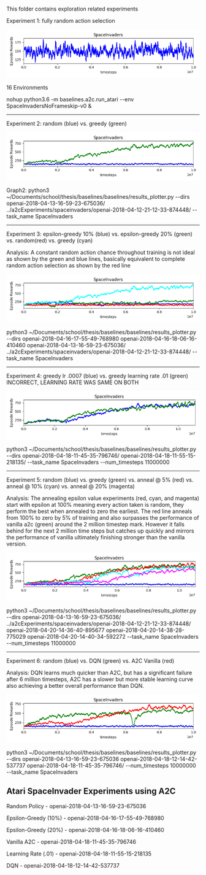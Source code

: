 This folder contains exploration related experiments

Experiment 1: fully random action selection

![Results](https://github.com/andrewgough94/agents/blob/master/atari/experiments/explorationExperiments/openai-2018-04-13-16-59-23-675036/Figure_1.png)

16 Environments

nohup python3.6 -m baselines.a2c.run_atari --env SpaceInvadersNoFrameskip-v0 &

------------------------------------------------------------------------

Experiment 2: random (blue) vs. greedy (green)

![Results1](https://github.com/andrewgough94/agents/blob/master/atari/experiments/explorationExperiments/RandomVsGreedy.png)

Graph2: python3 ~/Documents/school/thesis/baselines/baselines/results_plotter.py --dirs openai-2018-04-13-16-59-23-675036/ ../a2cExperiments/spaceinvaders/openai-2018-04-12-21-12-33-874448/ --task_name SpaceInvaders

-------------------------------------------------------------------------

Experiment 3: epsilon-greedy 10% (blue) vs. epsilon-greedy 20% (green) vs. random(red) vs. greedy (cyan)

Analysis: A constant random action chance throughout training is not ideal as shown by the green and blue lines, basically equivalent to complete random action selection as shown by the red line

![Results2](https://github.com/andrewgough94/agents/blob/master/atari/experiments/explorationExperiments/Figure_3.png)

python3 ~/Documents/school/thesis/baselines/baselines/results_plotter.py --dirs openai-2018-04-16-17-55-49-768980 openai-2018-04-16-18-06-16-410460 openai-2018-04-13-16-59-23-675036/ ../a2cExperiments/spaceinvaders/openai-2018-04-12-21-12-33-874448/ --task_name SpaceInvaders

-------------------------------------------------------------------------

Experiment 4: greedy lr .0007 (blue) vs. greedy learning rate .01 (green) INCORRECT, LEARNING RATE WAS SAME ON BOTH

![Results3](https://github.com/andrewgough94/agents/blob/master/atari/experiments/explorationExperiments/Figure_4.png)

python3 ~/Documents/school/thesis/baselines/baselines/results_plotter.py --dirs openai-2018-04-18-11-45-35-796746/ openai-2018-04-18-11-55-15-218135/ --task_name SpaceInvaders --num_timesteps 11000000

-------------------------------------------------------------------------

Experiment 5: random (blue) vs. greedy (green) vs. anneal @ 5% (red) vs. anneal @ 10% (cyan) vs. anneal @ 20% (magenta)

Analysis: The annealing epsilon value experiments (red, cyan, and magenta) start with epsilon at 100% meaning every action taken is random, they perform the best when annealed to zero the earliest. The red line anneals from 100% to zero by 5% of training and also surpasses the performance of vanilla a2c (green) around the 2 million timestep mark. However it falls behind for the next 2 million time steps but catches up quickly and mirrors the performance of vanilla ultimately finishing stronger than the vanilla version.

![Results4](https://github.com/andrewgough94/agents/blob/master/atari/experiments/explorationExperiments/SpaceInvadersAnnealingComparison.png)

python3 ~/Documents/school/thesis/baselines/baselines/results_plotter.py --dirs openai-2018-04-13-16-59-23-675036/ ../a2cExperiments/spaceinvaders/openai-2018-04-12-21-12-33-874448/ openai-2018-04-20-14-36-40-895677 openai-2018-04-20-14-38-28-775029 openai-2018-04-20-14-40-34-592272  --task_name SpaceInvaders --num_timesteps 11000000


-------------------------------------------------------------------------

Experiment 6: random (blue) vs. DQN (green) vs. A2C Vanilla (red)

Analysis: DQN learns much quicker than A2C, but has a significant failure after 6 million timesteps, A2C has a slower but more stable learning curve also achieving a better overall performance than DQN.

![Results5](https://github.com/andrewgough94/agents/blob/master/atari/experiments/explorationExperiments/Random_DQN_A2C_spaceInvaders.png)


python3 ~/Documents/school/thesis/baselines/baselines/results_plotter.py --dirs openai-2018-04-13-16-59-23-675036 openai-2018-04-18-12-14-42-537737 openai-2018-04-18-11-45-35-796746/ --num_timesteps 10000000 --task_name SpaceInvaders

Atari SpaceInvader Experiments using A2C
-------------------------------------------------------------------------

Random Policy - openai-2018-04-13-16-59-23-675036

Epsilon-Greedy (10%) - openai-2018-04-16-17-55-49-768980

Epsilon-Greedy (20%) - openai-2018-04-16-18-06-16-410460

Vanilla A2C - openai-2018-04-18-11-45-35-796746

Learning Rate (.01) - openai-2018-04-18-11-55-15-218135

DQN - openai-2018-04-18-12-14-42-537737
